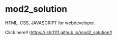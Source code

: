 # mod2_solution

HTML, CSS, JAVASCRIPT for webdeveloper.

Click here!! (https://ishi1111.github.io/mod2_solution/)

